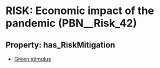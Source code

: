 # RISK: __Economic impact of the pandemic__ (PBN__Risk_42)

## Property: has_RiskMitigation

* [Green stimulus](PBN__RiskMitigation_59)

